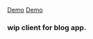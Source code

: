[Demo](https://blog.nenadbursac.com/)
<a href="https://blog.nenadbursac.com/" target="_blank">Demo</a>

### wip client for blog app.
